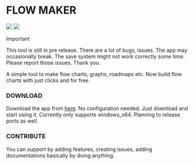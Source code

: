 # FLOW MAKER

![](https://img.shields.io/badge/License-MIT-blue) ![](https://img.shields.io/badge/release-v0.1.0.0_alpha-blue
)
> [!IMPORTANT]
> This tool is still in pre release. There are a lot of bugs, issues. The app may occasionally break. The save system might not work correctly some time. Please report those issues. Thank you.

A simple tool to make flow charts, graphs, roadmaps etc. Now build flow charts with just clicks and for free.

### DOWNLOAD

Download the app from [here](https://github.com/IsaacAneek/flow-maker/releases "here"). No configuration needed. Just download and start using it. Currently only supports windows_x64. Planning to release ports as well.

### CONTRIBUTE

You can support by adding features, creating issues, adding documentations basically by doing anything.
